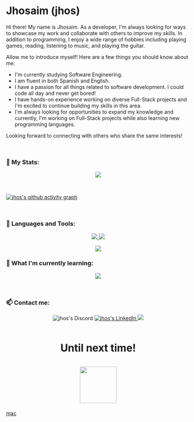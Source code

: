 <h1>Jhosaim (jhos)</h1> 

Hi there! My name is Jhosaim. As a developer, I'm always looking for ways to showcase my work and collaborate with others to improve my skills.
In addition to programming, I enjoy a wide range of hobbies including playing games, reading, listening to music, and playing the guitar.

Allow me to introduce myself! Here are a few things you should know about me:
* I'm currently studying Software Engineering.
* I am fluent in both Spanish and English.
* I have a passion for all things related to software development. I could code all day and never get bored!
* I have hands-on experience working on diverse Full-Stack projects and I'm excited to continue building my skills in this area.
* I'm always looking for opportunities to expand my knowledge and currently, I'm working on Full-Stack projects while also learning new programming languages.

Looking forward to connecting with others who share the same interests!


<br>

<h3 align="left">🧮 My Stats:</h3>

<p align="center"> 
  
  <img src="https://streak-stats.demolab.com/?user=jhosdev&theme=transparent&hide_border=true&mode=weekly"/>
  
</p>

<br>

[![jhos's github activity graph](https://github-readme-activity-graph.cyclic.app/graph?username=jhosdev&theme=tokyo-night)](https://github.com/ashutosh00710/github-readme-activity-graph)



<br>

<h3 align="left">🧰 Languages and Tools:</h3>
<p align="center">
  <a href="https://skillicons.dev">
    <img src="https://skillicons.dev/icons?i=js,ts,vercel,tailwind,react,redux,nextjs,angular,java,spring,vue,cs,dotnet,postman,php,laravel,nodejs,nestjs,mysql,materialui,html,firebase,django,py,aws,linux,postgres,mongodb,mysql,fastapi,cpp,git,apollo,astro,aws,azure,babel,bash,c,cs,cpp,flask,fastapi,gcp,git,github,java,jenkins,jest,kafka,kotlin&perline=6" />
    <img src="https://skillicons.dev/icons?i=mongodb,mysql,postgres,pinia,prisma,py,rabbitmq,react,redis,saas,spring,tailwind,unity,vuetify,go,&perline=6" />
  </a>
 
 <p align="center">
  <a href="https://skillicons.dev">
    <img src="https://skillicons.dev/icons?i=vscode,visualstudio,pycharm,webstorm&perline=6" />
  </a>
  
</p>

<h3 align="left">🔮 What I'm currently learning:</h3>
<p align="center">
  <a href="https://skillicons.dev">
    <img src="https://skillicons.dev/icons?i=actix,dart,rust,kubernetes,lua,neovim,nginx,nix,rails&perline=3" />
  </a>
</p>

<br>
<h3 align="left">📫 Contact me:</h3>

<div align="center" style="text-align:center">
    <a>
        <img src="https://img.shields.io/badge/jhos%238678-404EED?style=for-the-badge&logo=Discord&logoColor=white"
            alt="jhos's Discord">
    </a>
    </a>
    <a href="https://www.linkedin.com/in/jhosdev/">
        <img src="https://img.shields.io/badge/LinkedIn-0A66C2?style=for-the-badge&logo=linkedin&logoColor=white"
            alt="jhos's LinkedIn">
    </a>
    <a href="https://www.hackerrank.com/jhos_R1"><img src="https://img.shields.io/badge/-Hackerrank-2EC866?style=for-the-badge&logo=HackerRank&logoColor=white"/></a>
</div>  

<br>

<h1 align="center">Until next time!</a><br/><br/> 

<img src="https://preview.redd.it/qgyn862iacl01.gif?width=1366&format=mp4&v=enabled&s=2a6381b6548dd64e6b82ab1a3e9b89d40a7df157" width="100" />
</h1>



[mac](https://www.youtube.com/watch?v=FFamEq1PilQ) </a><br/><br/>
